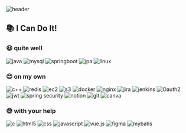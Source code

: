 
![header](https://capsule-render.vercel.app/api?type=waving&color=auto&height=200&section=header&text=👨‍💻%20Welcome&fontSize=90)

## 📚 I Can Do It!
  
### 😆 quite well
![java](https://img.shields.io/badge/java-00C4CC?style=for-the-badge&logoColor=white) ![mysql](https://img.shields.io/badge/mysql-4479A1?style=for-the-badge&logo=mysql&logoColor=white) ![springboot](https://img.shields.io/badge/springboot-6DB33F?style=for-the-badge&logo=springboot&logoColor=white) ![jpa](https://img.shields.io/badge/jpa-00C4CC?style=for-the-badge&logoColor=white) ![linux](https://img.shields.io/badge/linux-FCC624?style=for-the-badge&logo=linux&logoColor=black)
  
### 😊 on my own
![c++](https://img.shields.io/badge/c++-00599C?style=for-the-badge&logo=c%2B%2B&logoColor=white) ![redis](https://img.shields.io/badge/redis-DC382D?style=for-the-badge&logo=redis&logoColor=white) ![ec2](https://img.shields.io/badge/ec2-232F3E?style=for-the-badge&logo=amazonec2&logoColor=white) ![s3](https://img.shields.io/badge/s3-1572B6?style=for-the-badge&logo=amazons3&logoColor=white) ![docker](https://img.shields.io/badge/docker-2496ED?style=for-the-badge&logo=docker&logoColor=white) ![nginx](https://img.shields.io/badge/nginx-009639?style=for-the-badge&logo=nginx&logoColor=white) ![jira](https://img.shields.io/badge/jira-0052CC?style=for-the-badge&logo=jira&logoColor=white) ![jenkins](https://img.shields.io/badge/jenkins-D24939?style=for-the-badge&logo=jenkins&logoColor=white) ![Oauth2](https://img.shields.io/badge/Oauth2-6DB33F?style=for-the-badge&logoColor=white) ![jwt](https://img.shields.io/badge/jwt-6DB33F?style=for-the-badge&logoColor=white) ![spring security](https://img.shields.io/badge/spring%20security-6DB33F?style=for-the-badge&logo=springsecurity&logoColor=white) ![notion](https://img.shields.io/badge/notion-000000?style=for-the-badge&logo=notion&logoColor=white) ![git](https://img.shields.io/badge/git-F05032?style=for-the-badge&logo=git&logoColor=white) ![canva](https://img.shields.io/badge/canva-00C4CC?style=for-the-badge&logo=canva&logoColor=white)
### 😅 with your help
![c](https://img.shields.io/badge/c-A8B9CC?style=for-the-badge&logo=c&logoColor=black) ![html5](https://img.shields.io/badge/html5-E34F26?style=for-the-badge&logo=html5&logoColor=white) ![css](https://img.shields.io/badge/css-1572B6?style=for-the-badge&logo=css3&logoColor=white) ![javascript](https://img.shields.io/badge/javascript-F7DF1E?style=for-the-badge&logo=javascript&logoColor=black) ![vue.js](https://img.shields.io/badge/vue.js-4FC08D?style=for-the-badge&logo=vue.js&logoColor=white) ![figma](https://img.shields.io/badge/figma-F24E1E?style=for-the-badge&logo=figma&logoColor=white) ![mybatis](https://img.shields.io/badge/mybatis-000000?style=for-the-badge&logoColor=white)
